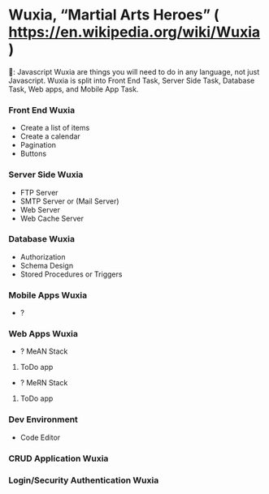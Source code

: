 # Wuxia, “Martial Arts Heroes” ( https://en.wikipedia.org/wiki/Wuxia )
:notebook:: Javascript Wuxia are things you will need to do in any language, not just Javascript. Wuxia is split into Front End Task, Server Side Task, Database Task, Web apps, and Mobile App Task.

### Front End Wuxia
- Create a list of items
- Create a calendar
- Pagination
- Buttons
### Server Side Wuxia
- FTP Server
- SMTP Server or (Mail Server)
- Web Server
- Web Cache Server
### Database Wuxia
- Authorization
- Schema Design
- Stored Procedures or Triggers
### Mobile Apps Wuxia
- ?
### Web Apps Wuxia
- ? MeAN Stack
1. ToDo app
- ? MeRN Stack
1. ToDo app

### Dev Environment
- Code Editor

### CRUD Application Wuxia

### Login/Security Authentication Wuxia
